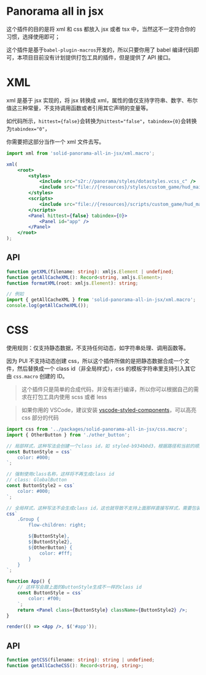 # Panorama all in jsx

这个插件的目的是将 xml 和 css 都放入 jsx 或者 tsx 中，当然这不一定符合你的习惯，选择使用即可；

这个插件是基于`babel-plugin-macros`开发的，所以只要你用了 babel 编译代码即可，本项目目前没有计划提供打包工具的插件，但是提供了 API 接口。

# XML

xml 是基于 jsx 实现的，将 jsx 转换成 xml，属性的值仅支持字符串、数字、布尔值这三种常量，不支持调用函数或者引用其它声明的变量等。

如代码所示，`hittest={false}`会转换为`hittest="false"`，`tabindex={0}`会转换为`tabindex="0"`，

你需要把这部分当作一个 xml 文件去写。

```jsx
import xml from 'solid-panorama-all-in-jsx/xml.macro';

xml(
    <root>
        <styles>
            <include src="s2r://panorama/styles/dotastyles.vcss_c" />
            <include src="file://{resources}/styles/custom_game/hud_main.css" />
        </styles>
        <scripts>
            <include src="file://{resources}/scripts/custom_game/hud_main.js" />
        </scripts>
        <Panel hittest={false} tabindex={0}>
            <Panel id="app" />
        </Panel>
    </root>
);
```

## API

```ts
function getXML(filename: string): xmljs.Element | undefined;
function getAllCacheXML(): Record<string, xmljs.Element>;
function formatXML(root: xmljs.Element): string;

// 例如
import { getAllCacheXML } from 'solid-panorama-all-in-jsx/xml.macro';
console.log(getAllCacheXML());
```

# CSS

使用规则：仅支持静态数据，不支持任何动态，如字符串处理、调用函数等。

因为 PUI 不支持动态创建 css，所以这个插件所做的是把静态数据合成一个文件，然后替换成一个 class id（非全局样式），css 的模板字符串里支持引入其它由 `css.macro` 创建的 ID。

> 这个插件只是简单的合成代码，并没有进行编译，所以你可以根据自己的需求在打包工具内使用 scss 或者 less

> 如果你用的 VSCode，建议安装 [vscode-styled-components](https://marketplace.visualstudio.com/items?itemName=styled-components.vscode-styled-components)，可以高亮 css 部分的代码

```jsx
import css from '../packages/solid-panorama-all-in-jsx/css.macro';
import { OtherButton } from './other_button';

// 局部样式，这种写法会创建一个class id，如 styled-b934b0d3，根据路径和当前的顺序生成
const ButtonStyle = css`
    color: #000;
`;

// 强制使用class名称，这样将不再生成class id
// class: GlobalButton
const ButtonStyle2 = css`
    color: #000;
`;

// 全局样式，这种写法不会生成class id，这也就导致不支持上面那样直接写样式，需要包装起来。
css`
    .Group {
        flow-children: right;

        ${ButtonStyle},
        ${ButtonStyle2},
        ${OtherButton} {
            color: #fff;
        }
    }
`;

function App() {
    // 这样写会跟上面的ButtonStyle生成不一样的class id
    const ButtonStyle = css`
        color: #f00;
    `;
    return <Panel class={ButtonStyle} className={ButtonStyle2} />;
}

render(() => <App />, $('#app'));
```

## API

```ts
function getCSS(filename: string): string | undefined;
function getAllCacheCSS(): Record<string, string>;
```
